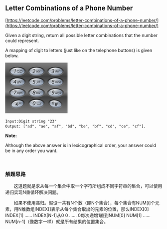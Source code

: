 ## Letter Combinations of a Phone Number

[https://leetcode.com/problems/letter-combinations-of-a-phone-number/](https://leetcode.com/problems/letter-combinations-of-a-phone-number/)

Given a digit string, return all possible letter combinations that the number could represent.

A mapping of digit to letters (just like on the telephone buttons) is given below.
   
![](200px-Telephone-keypad2.svg.png)

    Input:Digit string "23"
    Output: ["ad", "ae", "af", "bd", "be", "bf", "cd", "ce", "cf"].
    
**Note:**

Although the above answer is in lexicographical order, your answer could be in any order you want.

<br>

### 解题思路
       
&nbsp;&nbsp;&nbsp;&nbsp;&nbsp;&nbsp;&nbsp;这道题就是求从每一个集合中取一个字符所组成不同字符串的集合，可以使用递归实现N重循环解决问题。

&nbsp;&nbsp;&nbsp;&nbsp;&nbsp;&nbsp;&nbsp;如果不使用递归。假设一共有N个数（即N个集合），每个集合有NUM[i]个元素，用N维数组INDEX[]表示从每个集合取出的元素的位置，那么INDEX[0] INDEX[1] …… INDEX[N-1]从0 0 …… 0每次递增1直到NUM[0] NUM[1] …… NUM[n-1]（像数字一样）就是所有结果的位置集合。